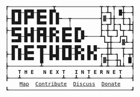 <center>
<pre>
┏──────────────┳──────────────┳─┳─┳──┳──┓
│ █▀█─█▀█─█▀▀ █▀▄             ┣─┻┓│ █╋──┫
┣─█ █ █▀▀ █▀▀ █ █━──┳─────────┫▓─╋╋──╋─┓│
│ ▀▀▀ ▀   ▀▀▀ ▀ ▀   │         ┣─┳┛┣─┓┗─╋┫
┣─█▀▀ █ █─█▀█ █▀▄ █▀▀ █▀▄     ┣─╋─┻┓┗┳─┻┫
│ ▀▀█─█▀█ █▀█─█▀▄ █▀▀ █ █━────┻┓┗┳─┛┏┻┓ │
│ ▀▀▀ ▀ ▀ ▀ ▀ ▀ ▀ ▀▀▀ ▀▀       ┗┳╋──┛▓┻─┫
│ █▀▄ █▀▀ ▀█▀ █ █─█▀█─█▀▄ █ █━──╋╋───┳──┫
┣─█ █─█▀▀  █──█▄█ █ █─█▀▄ █▀▄ ┏─╋┻─┓ ┣─┳┫
│ ▀ ▀ ▀▀▀  █  ▀ ▀ ▀▀▀ ▀ ▀ ▀ ▀ │▓╋──╋┓│ █│
┣──────────┻──────────────────┻─┻──┻┻┻──┫
│<b>   T H E   N E X T   I N T E R N E T   </b>│
┣───┻─────────────┻───┻───┻─────────┻───┫
<a href="http://usercontent.arednmesh.org/K/5/K5DLQ/livemap2.html">Map</a>  <a href="https://github.com/OpenSharedNetwork/OpenSharedNetwork">Contribute</a>  <a href="https://github.com/OpenSharedNetwork/OpenSharedNetwork/discussions">Discuss</a>  <a href="" class="blockoPayBtn" data-toggle="modal" data-uid=8a785e297b214972>Donate</a>
┗───────────────────────────────────────┛
</pre>
</center>
